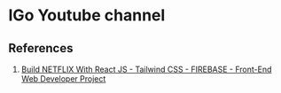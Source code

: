 # IGo Youtube channel

## References

1. [Build NETFLIX With React JS - Tailwind CSS - FIREBASE - Front-End Web Developer Project](https://youtu.be/ATz8wg6sg30)
